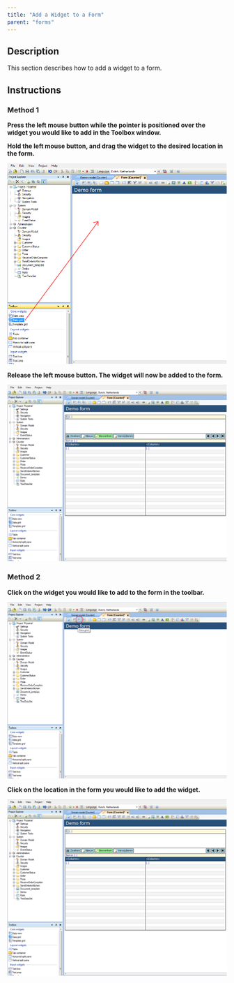 ```yaml
---
title: "Add a Widget to a Form"
parent: "forms"
---
```

## Description

This section describes how to add a widget to a form.

## Instructions

### Method 1

 **Press the left mouse button while the pointer is positioned over the widget you would like to add in the Toolbox window.**

 **Hold the left mouse button, and drag the widget to the desired location in the form.**

![](attachments/2621484/2752737.png)

 **Release the left mouse button. The widget will now be added to the form.**

![](attachments/2621484/2752736.png)

### Method 2

 **Click on the widget you would like to add to the form in the toolbar.**

![](attachments/2621484/2752735.png)

 **Click on the location in the form you would like to add the widget.**

![](attachments/2621484/2752736.png)
